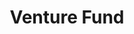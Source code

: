 ---
title: "Venture Fund"
layout: default
nav_order: 3
has_children: true
permalink: docs/venture-fund
---